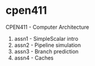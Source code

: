 # cpen411
CPEN411 - Computer Architecture

1. assn1 - SimpleScalar intro
2. assn2 - Pipeline simulation
3. assn3 - Branch prediction
4. assn4 - Caches
